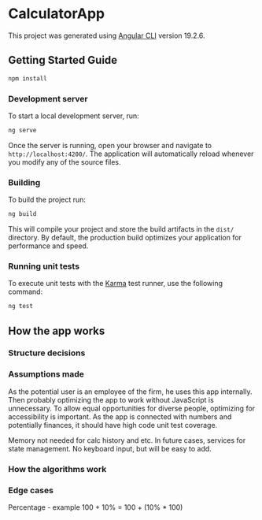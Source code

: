 # CalculatorApp

This project was generated using [Angular CLI](https://github.com/angular/angular-cli) version 19.2.6.

## Getting Started Guide

```bash
npm install
```

### Development server

To start a local development server, run:

```bash
ng serve
```

Once the server is running, open your browser and navigate to `http://localhost:4200/`. The application will automatically reload whenever you modify any of the source files.

### Building

To build the project run:

```bash
ng build
```

This will compile your project and store the build artifacts in the `dist/` directory. By default, the production build optimizes your application for performance and speed.

### Running unit tests

To execute unit tests with the [Karma](https://karma-runner.github.io) test runner, use the following command:

```bash
ng test
```

## How the app works

### Structure decisions

### Assumptions made

As the potential user is an employee of the firm, he uses this app internally. Then probably optimizing the app to work without JavaScript is unnecessary. To allow equal opportunities for diverse people, optimizing for accessibility is important. As the app is connected with numbers and potentially finances, it should have high code unit test coverage.

Memory not needed for calc history and etc.
In future cases, services for state management.
No keyboard input, but will be easy to add.

### How the algorithms work

### Edge cases

Percentage - example 100 + 10% = 100 + (10% \* 100)
